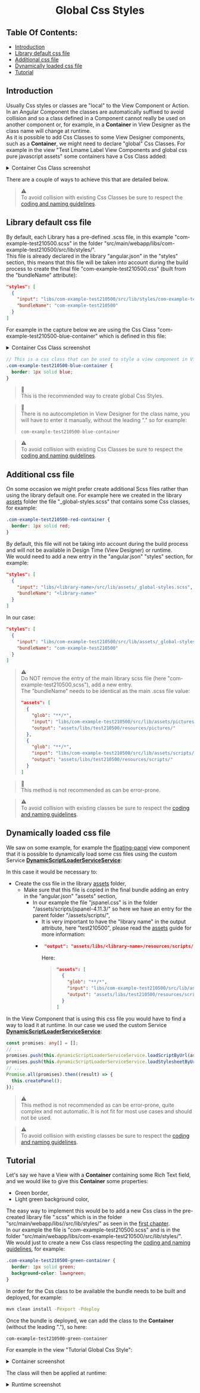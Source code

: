 <h1 style="text-align:center">Global Css Styles</h1>

## Table Of Contents:
* [Introduction](#introduction)
* [Library default css file](#library-css-file)
* [Additional css file](#additional-css-file)
* [Dynamically loaded css file](#dynamically-loaded-css-file)
* [Tutorial](#tutorial)


<a name="introduction"></a>
## Introduction
Usually Css styles or classes are "local" to the View Component or Action. In an Angular Component the classes are automatically suffixed to avoid collision and so a class defined in a Component cannot really be used on another component or, for example, in a **Container** in View Designer as the class name will change at runtime.  
As it is possible to add Css Classes to some View Designer components, such as a **Container**, we might need to declare "global" Css Classes. For example in the view "Test Lmame Label View Components and global css pure javascript assets" some containers have a Css Class added:
<details> 
<summary>Container Css Class screenshot</summary>  

![Container Css Class screenshot](../../_details/pictures/global_css_container.png)
</details>

There are a couple of ways to achieve this that are detailed below.

> :warning:  
> To avoid collision with existing Css Classes be sure to respect the [coding and naming guidelines](../_guides/CODING_NAMING_GUIDELINES.MD).
> 


<a name="library-css-file"></a>
## Library default css file
By default, each Library has a pre-defined .scss file, in this example "com-example-test210500.scss" in the folder "src/main/webapp/libs/com-example-test210500/src/lib/styles/".  
This file is already declared in the library "angular.json" in the "styles" section, this means that this file will be taken into account during the build process to create the final file "com-example-test210500.css" (built from the "bundleName" attribute): 
```json
"styles": [
  {
    "input": "libs/com-example-test210500/src/lib/styles/com-example-test210500.scss",
    "bundleName": "com-example-test210500"
  }
]
```
For example in the capture below we are using the Css Class "com-example-test210500-blue-container" which is defined in this file:
<details> 
<summary>Container Css Class screenshot</summary>  

![Container Css Class screenshot](../../_details/pictures/global_css_container.png)
</details>

```scss
// This is a css class that can be used to style a view component in View Designer
.com-example-test210500-blue-container {
  border: 1px solid blue;
}
```

> :memo:  
> This is the recommended way to create global Css Styles.

> :memo:  
> There is no autocompletion in View Designer for the class name, you will have to enter it manually, without the leading "." so for example:
> ```text
> com-example-test210500-blue-container
> ```

> :warning:  
> To avoid collision with existing Css Classes be sure to respect the [coding and naming guidelines](../_guides/CODING_NAMING_GUIDELINES.MD).


<a name="additional-css-file"></a>
## Additional css file
On some occasion we might prefer create additional Scss files rather than using the library default one. For example here we created in the library [assets](../../_details/ASSETS.MD) folder the file "_global-styles.scss" that contains some Css classes, for example:
```scss
.com-example-test210500-red-container {
  border: 1px solid red;
}
```
  
By default, this file will not be taking into account during the build process and will not be available in Design Time (View Designer) or runtime.  
We would need to add a new entry in the "angular.json" "styles" section, for example:
```json
"styles": [
  {
    "input": "libs/<library-name>/src/lib/assets/_global-styles.scss",
    "bundleName": "<library-name>"
  }
]
```
In our case:
```json
"styles": [
  {
    "input": "libs/com-example-test210500/src/lib/assets/_global-styles.scss",
    "bundleName": "com-example-test210500"
  }
]
```

> :warning:  
> Do NOT remove the entry of the main library scss file (here "com-example-test210500.scss"), add a new entry.  
> The "bundleName" needs to be identical as the main .scss file value:
> ```json
> "assets": [
>   {
>     "glob": "**/*",
>     "input": "libs/com-example-test210500/src/lib/assets/pictures/",
>     "output": "assets/libs/test210500/resources/pictures/"
>   },
>   {
>     "glob": "**/*",
>     "input": "libs/com-example-test210500/src/lib/assets/scripts/",
>     "output": "assets/libs/test210500/resources/scripts/"
>   }
> ]
> ```

> :memo:  
> This method is not recommended as can be error-prone.  

> :warning:  
> To avoid collision with existing classes be sure to respect the [coding and naming guidelines](../_guides/CODING_NAMING_GUIDELINES.MD).


<a name="dynamically-loaded-css-file"></a>
## Dynamically loaded css file
We saw on some example, for example the [floating-panel](../../_details/JAVASCRIPT_VIEW_COMPONENTS.MD#floating-panel) view component that it is possible to dynamically load some css files using the custom Service [**DynamicScriptLoaderServiceService**](../../_details/JAVASCRIPT_SERVICES.MD#DynamicScriptLoaderServiceService):
  
In this case it would be necessary to:
* Create the css file in the library [assets](../../_details/ASSETS.MD) folder,
  * Make sure that this file is copied in the final bundle adding an entry in the "angular.json" "assets" section,
    * In our example the file "jspanel.css" is in the folder "/assets/scripts/jspanel-4.11.3/" so here we have an entry for the parent folder "/assets/scripts/",
      * It is very important to have the "library name" in the output attribute, here "test210500", please read the [assets](../../_details/ASSETS.MD) guide for more information:
      * ```json
         "output": "assets/libs/<library-name>/resources/scripts/"
         ```
        Here:
         > ```json
         > "assets": [
         >   {
         >     "glob": "**/*",
         >     "input": "libs/com-example-test210500/src/lib/assets/scripts/",
         >     "output": "assets/libs/test210500/resources/scripts/"
         >   }
         > ]
         > ```

In the View Component that is using this css file you would have to find a way to load it at runtime. In our case we used the custom Service [**DynamicScriptLoaderServiceService**](../../_details/JAVASCRIPT_SERVICES.MD#DynamicScriptLoaderServiceService):
```typescript
const promises: any[] = [];
// ...
promises.push(this.dynamicScriptLoaderServiceService.loadScriptByUrl(assetFolderPath + 'scripts/jspanel-4.11.3/jspanel.js', 'jspaneljs'));
promises.push(this.dynamicScriptLoaderServiceService.loadStylesheetByUrl(assetFolderPath + 'scripts/jspanel-4.11.3/jspanel.css', 'jspanelcss'));
// ...
Promise.all(promises).then((result) => {
  this.createPanel();
});
```


> :warning:  
> This method is not recommended as can be error-prone, quite complex and not automatic. It is not fit for most use cases and should not be used.

> :warning:  
> To avoid collision with existing classes be sure to respect the [coding and naming guidelines](../_guides/CODING_NAMING_GUIDELINES.MD).


<a name="tutorial"></a>
## Tutorial
Let's say we have a View with a **Container** containing some Rich Text field, and we would like to give this **Container** some properties:
* Green border,
* Light green background color,

The easy way to implement this would be to add a new Css class in the pre-created library file "<library-name>.scss" which is in the folder "src/main/webapp/libs/<library-name>/src/lib/styles/" as seen in the [first chapter](#library-css-file).  
In our example the file is "com-example-test210500.scss" and is in the folder "src/main/webapp/libs/com-example-test210500/src/lib/styles/".  
We would just to create a new Css class respecting the [coding and naming guidelines](../_guides/CODING_NAMING_GUIDELINES.MD), for example:
```scss
.com-example-test210500-green-container {
  border: 1px solid green;
  background-color: lawngreen;
}
```

In order for the Css class to be available the bundle needs to be built and deployed, for example:
```bash
mvn clean install -Pexport -Pdeploy
```

Once the bundle is deployed, we can add the class to the **Container** (without the leading "."), so here:
```text
com-example-test210500-green-container
```

For example in the view "Tutorial Global Css Style":
<details> 
<summary>Container screenshot</summary>  

![Container screenshot](../../_details/pictures/global_css_tutorial_container.png)
</details>

The class will then be applied at runtime:
<details> 
<summary>Runtime screenshot</summary>  

![Runtime screenshot](../../_details/pictures/global_css_tutorial_runtime.png)
</details>

